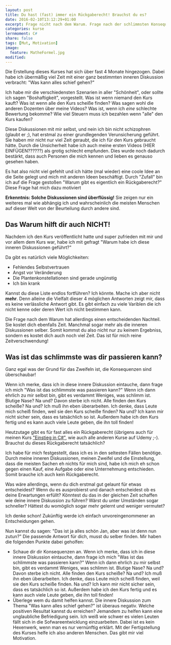 ```yaml
---
layout: post
title: Du hast (fast) immer ein Rückgaberecht! Brauchst du es?
date: 2016-02-10T13:12:29+01:00
excerpt: Frage nicht nach dem Warum. Frage nach der schlimmsten Konsequenz und triff eine Entscheidung. Nur so kommst du voran.
categories: kurse
lernmoment: C#
share: false
tags: [Mut, Motivation]
image:
  feature: MatheFormel.jpg
modified:
---
```


Die Erstellung dieses Kurses hat sich über fast 4 Monate hingezogen. Dabei habe ich übermäßig viel Zeit mit einer ganz bestimmten inneren Diskussion verbracht: "Was kann alles schief gehen?"

Ich habe mir die verschiedensten Szenarien in aller "Schönheit", oder sollte ich sagen "Boshaftigkeit", vorgestellt. Was ist wenn niemand den Kurs kauft? Was ist wenn alle den Kurs scheiße finden? Was sagen wohl die anderen Dozenten über meine Videos? Was ist, wenn ich *eine* schlechte Bewertung bekomme? Wie viel Steuern muss ich bezahlen wenn "alle" den Kurs kaufen?

Diese Diskussionen mit mir selbst, und nein ich bin nicht schizophren (glaubt er ;), hat erstmal zu einer grundlegenden Verunsicherung geführt. Sie haben mir nicht nur viel Zeit geraubt, die ich für den Kurs gebraucht hätte. Durch die Unsicherheit habe ich auch meine ersten Videos (HIER EINFÜGEN??????) als grotig schlecht empfunden. Dies wurde noch dadurch bestärkt, dass auch Personen die mich kennen und lieben es genauso gesehen haben.

Es hat also nicht viel gefehlt und ich hätte (mal wieder) eine coole Idee an die Seite gelegt und mich mit anderen Ideen beschäftigt. Durch "Zufall" bin ich auf die Frage gestoßen "Warum gibt es eigentlich ein Rückgaberecht?" Diese Frage hat mich dazu motiviert 

**Erkenntnis: Solche Diskussionen sind überflüssig!** Sie zeigen nur ein weiteres mal wie abhängig ich und wahrscheinlich die meisten Menschen auf dieser Welt von der Beurteilung durch andere sind.

## Das Warum hilft dir auch NICHT!

Nachdem ich den Kurs veröffentlicht hatte und super zufrieden mit mir und vor allem dem Kurs war, habe ich mit gefragt "Warum habe ich diese inneren Diskussionen geführt?"

Da gibt es natürlich viele Möglichkeiten:

- Fehlendes Selbstvertrauen
- Angst vor Veränderung
- Die Plantenkonstellationen sind gerade ungünstig
- Ich bin krank

Kannst du diese Liste endlos fortführen? Ich könnte. Mache ich aber nicht **mehr**. Denn alleine die Vielfalt dieser 4 möglichen Antworten zeigt mir, dass es keine verlässliche Antwort gibt. Es gibt einfach zu viele Variblen die ich nicht kenne oder deren Wert ich nicht bestimmen kann.

Die Frage nach dem Warum hat allerdings einen entscheidenden Nachteil. Sie kostet dich ebenfalls Zeit. Manchmal sogar mehr als die inneren Diskussionen selber. Somit kommst du also nicht nur zu keinem Ergebniss, sondern es kostet dich auch noch viel Zeit. Das ist für mich reine Zeitverschwendung!

## Was ist das schlimmste was dir passieren kann?

Ganz egal was der Grund für das Zweifeln ist, die Konsequenzen sind überschaubar!

Wenn ich merke, dass ich in diese innere Diskussion eintauche, dann frage ich mich "Was ist das schlimmste was passieren kann?" Wenn ich dann ehrlich zu mir selbst bin, gibt es verdammt Weniges, was schlimm ist. Blutige Nase? Na und? Davon sterbe ich nicht. Alle finden den Kurs scheiße? Na und? Ich muß ihn eben überarbeiten. Ich denke, dass Leute mich scheiß finden, weil sie den Kurs scheiße finden? Na und? Ich kann mir nicht sicher sein, dass es tatsächlich so ist. Außerdem habe ich den Kurs fertig und es kann auch viele Leute geben, die ihn toll finden!

Heutzutage gibt es für fast alles ein Rückgaberecht (übrigens auch für meinen Kurs ["Einstieg in C#"](https://www.udemy.com/einstieg-in-csharp-software-programmieren-wie-ein-profi/?couponCode=UCSK_LM2016-110), wie auch alle anderen Kurse auf Udemy ;-). Brauchst du dieses Rückgaberecht tatsächlich?

Ich habe für mich festgestellt, dass ich es in den seltesten Fällen benötige. Durch meine inneren Diskussionen, meinen Zweifel und die Einstellung, dass die meisten Sachen eh nichts für mich sind, habe ich mich eh schon gegen einen Kauf, eine Aufgabe oder eine Unternehmung entschieden. Somit brauche ich auch kein Rückgaberecht.

Was wäre allerdings, wenn du dich erstmal gut gelaunt für etwas entscheidest? Wenn du es ausprobierst und danach entscheidest ob es deine Erwartungen erfüllt? Könntest du das in der gleichen Zeit schaffen wie deine innere Diskussion zu führen? Wärst du unter Umständen sogar schneller? Hättest du womöglich sogar mehr gelernt und weniger vermutet?

Ich denke schon! Zukünftig werde ich einfach unvoreingenommener an Entscheidungen gehen. 

Nun kannst du sagen: "Das ist ja alles schön Jan, aber was ist denn nun zutun?" Die passende Antwort für dich, musst du selber finden. Mir haben die folgenden Punkte dabei geholfen:

- Schaue dir dir Konsequenzen an. Wenn ich merke, dass ich in diese innere Diskussion eintauche, dann frage ich mich "Was ist das schlimmste was passieren kann?" Wenn ich dann ehrlich zu mir selbst bin, gibt es verdammt Weniges, was schlimm ist. Blutige Nase? Na und? Davon sterbe ich nicht. Alle finden den Kurs scheiße? Na und? Ich muß ihn eben überarbeiten. Ich denke, dass Leute mich scheiß finden, weil sie den Kurs scheiße finden. Na und? Ich kann mir nicht sicher sein, dass es tatsächlich so ist. Außerdem habe ich den Kurs fertig und es kann auch viele Leute geben, die ihn toll finden!
- Überlege wem du damit helfen kannst. Die innere Diskussion zum Thema "Was kann alles schief gehen?" ist überaus negativ. Welche positiven Resultat kannst du erreichen? Jemandem zu helfen kann eine unglaubliche Befriedigung sein. Ich weiß wie schwer es vielen Leuten fällt sich in die Sofwareentwicklung einzuarbeiten. Dabei ist es kein Hexenwerk, wenn man es nur vernünftig erklärt. Mit der Fertigstellung des Kurses helfe ich also anderen Menschen. Das gibt mir viel Motivation.

